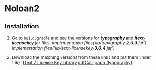 

# Noloan2

## Installation

1. Go to `build.gradle` and see the versions for ***typography*** and ***itext-licensekey*** jar files.
	_implementation files('lib/typography-***2.0.3***.jar')_
	_implementation files('lib/itext-licensekey-***3.0.4***.jar')_

2. Download the matching versions from these links and put them under `lib/`. 
	[IText 7 License Key Library](https://mvnrepository.com/artifact/com.itextpdf/itext-licensekey "IText 7 License Key Library")
	[pdfCalligraph (typography)](https://mvnrepository.com/artifact/com.itextpdf/typography "typography")


